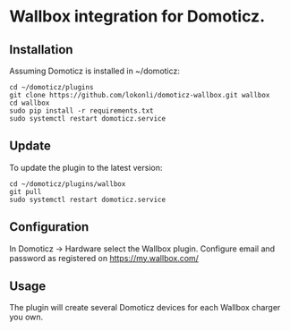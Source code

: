 # Wallbox integration for Domoticz.

## Installation

Assuming Domoticz is installed in ~/domoticz:

```
cd ~/domoticz/plugins
git clone https://github.com/lokonli/domoticz-wallbox.git wallbox
cd wallbox
sudo pip install -r requirements.txt
sudo systemctl restart domoticz.service
```

## Update

To update the plugin to the latest version:
```
cd ~/domoticz/plugins/wallbox
git pull
sudo systemctl restart domoticz.service
```

## Configuration

In Domoticz -> Hardware select the Wallbox plugin.
Configure email and password as registered on https://my.wallbox.com/

## Usage
The plugin will create several Domoticz devices for each Wallbox charger you own.
